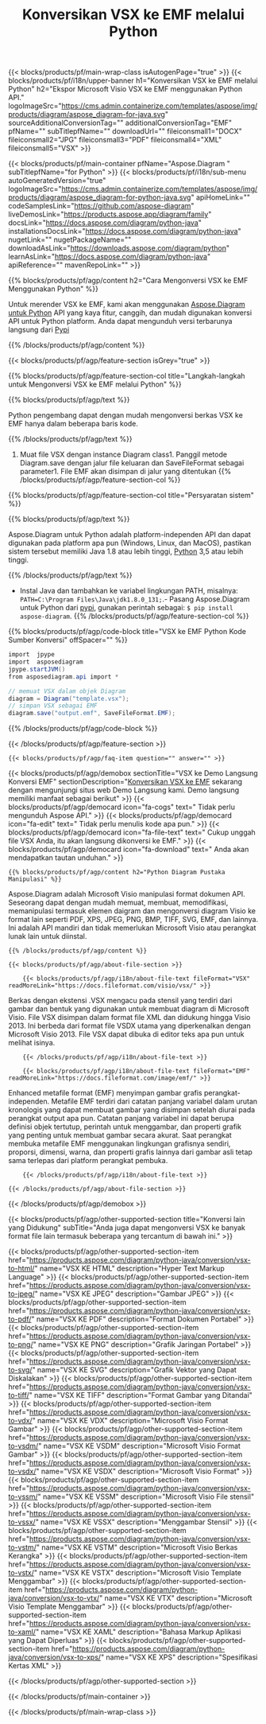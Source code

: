 ﻿---
title: Konversikan VSX ke EMF melalui Python 
weight: 1960
url: /id/python-java/conversion/vsx-to-emf/ 
description: Contoh Python kode konversi untuk format VSX ke file EMF. Gunakan kode contoh ini untuk mengonversi VSX ke EMF dalam aplikasi berbasis Python.
---
{{< blocks/products/pf/main-wrap-class isAutogenPage="true" >}}
{{< blocks/products/pf/i18n/upper-banner h1="Konversikan VSX ke EMF melalui Python" h2="Ekspor Microsoft Visio VSX ke EMF menggunakan Python API." logoImageSrc="https://cms.admin.containerize.com/templates/aspose/img/products/diagram/aspose_diagram-for-java.svg" sourceAdditionalConversionTag="" additionalConversionTag="EMF" pfName="" subTitlepfName="" downloadUrl="" fileiconsmall1="DOCX" fileiconsmall2="JPG" fileiconsmall3="PDF" fileiconsmall4="XML" fileiconsmall5="VSX" >}}

{{< blocks/products/pf/main-container pfName="Aspose.Diagram " subTitlepfName="for Python" >}}
{{< blocks/products/pf/i18n/sub-menu autoGeneratedVersion="true" logoImageSrc="https://cms.admin.containerize.com/templates/aspose/img/products/diagram/aspose_diagram-for-python-java.svg" apiHomeLink="" codeSamplesLink="https://github.com/aspose-diagram" liveDemosLink="https://products.aspose.app/diagram/family" docsLink="https://docs.aspose.com/diagram/python-java" installationsDocsLink="https://docs.aspose.com/diagram/python-java" nugetLink="" nugetPackageName="" downloadAsLink="https://downloads.aspose.com/diagram/python" learnAsLink="https://docs.aspose.com/diagram/python-java" apiReference="" mavenRepoLink="" >}}

{{% blocks/products/pf/agp/content h2="Cara Mengonversi VSX ke EMF Menggunakan Python" %}}

 Untuk merender VSX ke EMF, kami akan menggunakan
 [Aspose.Diagram untuk Python](https://products.aspose.com/diagram/python-java/) 
 API yang kaya fitur, canggih, dan mudah digunakan konversi API untuk Python platform. Anda dapat mengunduh versi terbarunya langsung dari
 [Pypi](https://pypi.org/project/aspose-diagram/) 

{{% /blocks/products/pf/agp/content %}}

{{< blocks/products/pf/agp/feature-section isGrey="true" >}}

{{% blocks/products/pf/agp/feature-section-col title="Langkah-langkah untuk Mengonversi VSX ke EMF melalui Python" %}}

{{% blocks/products/pf/agp/text %}}

 Python pengembang dapat dengan mudah mengonversi berkas VSX ke EMF hanya dalam beberapa baris kode.

{{% /blocks/products/pf/agp/text %}}

1. Muat file VSX dengan instance Diagram class1. Panggil metode Diagram.save dengan jalur file keluaran dan SaveFileFormat sebagai parameter1. File EMF akan disimpan di jalur yang ditentukan
{{% /blocks/products/pf/agp/feature-section-col %}}

{{% blocks/products/pf/agp/feature-section-col title="Persyaratan sistem" %}}

{{% blocks/products/pf/agp/text %}}

 Aspose.Diagram untuk Python adalah platform-independen API dan dapat digunakan pada platform apa pun (Windows, Linux, dan MacOS), pastikan sistem tersebut memiliki Java 1.8 atau lebih tinggi, [Python](https://www.python.org/downloads/) 3,5 atau lebih tinggi. 
 
{{% /blocks/products/pf/agp/text %}}

- Instal Java dan tambahkan ke variabel lingkungan PATH, misalnya: <code>PATH=C:\Program Files\Java\jdk1.8.0_131;</code>.- Pasang Aspose.Diagram untuk Python dari <a href="https://pypi.org/project/aspose-diagram/">pypi</a>, gunakan perintah sebagai: <code>$ pip install aspose-diagram</code>.
{{% /blocks/products/pf/agp/feature-section-col %}}

{{% blocks/products/pf/agp/code-block title="VSX ke EMF Python Kode Sumber Konversi" offSpacer="" %}}

```cs
import  jpype     
import  asposediagram     
jpype.startJVM() 
from asposediagram.api import *

// memuat VSX dalam objek Diagram 
diagram = Diagram("template.vsx");
// simpan VSX sebagai EMF 
diagram.save("output.emf", SaveFileFormat.EMF);   


```

{{% /blocks/products/pf/agp/code-block %}}

{{< /blocks/products/pf/agp/feature-section >}}

    {{< blocks/products/pf/agp/faq-item question="" answer="" >}}
 

<!-- aboutfile Starts -->

{{< blocks/products/pf/agp/demobox sectionTitle="VSX ke Demo Langsung Konversi EMF" sectionDescription="[Konversikan VSX ke EMF](https://products.aspose.app/diagram/conversion/vsx-to-emf) sekarang dengan mengunjungi situs web Demo Langsung kami. Demo langsung memiliki manfaat sebagai berikut" >}}
        {{< blocks/products/pf/agp/democard icon="fa-cogs" text=" Tidak perlu mengunduh Aspose API." >}}
        {{< blocks/products/pf/agp/democard icon="fa-edit" text=" Tidak perlu menulis kode apa pun." >}}
        {{< blocks/products/pf/agp/democard icon="fa-file-text" text=" Cukup unggah file VSX Anda, itu akan langsung dikonversi ke EMF." >}}
        {{< blocks/products/pf/agp/democard icon="fa-download" text=" Anda akan mendapatkan tautan unduhan." >}}

    {{% blocks/products/pf/agp/content h2="Python Diagram Pustaka Manipulasi" %}}

 Aspose.Diagram adalah Microsoft Visio manipulasi format dokumen API. Seseorang dapat dengan mudah memuat, membuat, memodifikasi, memanipulasi termasuk elemen daigram dan mengonversi diagram Visio ke format lain seperti PDF, XPS, JPEG, PNG, BMP, TIFF, SVG, EMF, dan lainnya. Ini adalah API mandiri dan tidak memerlukan Microsoft Visio atau perangkat lunak lain untuk diinstal.  



    {{% /blocks/products/pf/agp/content %}}

    {{< blocks/products/pf/agp/about-file-section >}}

        {{< blocks/products/pf/agp/i18n/about-file-text fileFormat="VSX" readMoreLink="https://docs.fileformat.com/visio/vsx/" >}}

Berkas dengan ekstensi .VSX mengacu pada stensil yang terdiri dari gambar dan bentuk yang digunakan untuk membuat diagram di Microsoft Visio. File VSX disimpan dalam format file XML dan didukung hingga Visio 2013. Ini berbeda dari format file VSDX utama yang diperkenalkan dengan Microsoft Visio 2013. File VSX dapat dibuka di editor teks apa pun untuk melihat isinya. 


        {{< /blocks/products/pf/agp/i18n/about-file-text >}}

        {{< blocks/products/pf/agp/i18n/about-file-text fileFormat="EMF" readMoreLink="https://docs.fileformat.com/image/emf/" >}}

Enhanced metafile format (EMF) menyimpan gambar grafis perangkat-independen. Metafile EMF terdiri dari catatan panjang variabel dalam urutan kronologis yang dapat membuat gambar yang disimpan setelah diurai pada perangkat output apa pun. Catatan panjang variabel ini dapat berupa definisi objek tertutup, perintah untuk menggambar, dan properti grafik yang penting untuk membuat gambar secara akurat. Saat perangkat membuka metafile EMF menggunakan lingkungan grafisnya sendiri, proporsi, dimensi, warna, dan properti grafis lainnya dari gambar asli tetap sama terlepas dari platform perangkat pembuka.


        {{< /blocks/products/pf/agp/i18n/about-file-text >}}

    {{< /blocks/products/pf/agp/about-file-section >}}

{{< /blocks/products/pf/agp/demobox >}}

<!-- aboutfile Ends -->

{{< blocks/products/pf/agp/other-supported-section title="Konversi lain yang Didukung" subTitle="Anda juga dapat mengonversi VSX ke banyak format file lain termasuk beberapa yang tercantum di bawah ini." >}}

{{< blocks/products/pf/agp/other-supported-section-item href="https://products.aspose.com/diagram/python-java/conversion/vsx-to-html/" name="VSX KE HTML" description="Hyper Text Markup Language" >}}
{{< blocks/products/pf/agp/other-supported-section-item href="https://products.aspose.com/diagram/python-java/conversion/vsx-to-jpeg/" name="VSX KE JPEG" description="Gambar JPEG" >}}
{{< blocks/products/pf/agp/other-supported-section-item href="https://products.aspose.com/diagram/python-java/conversion/vsx-to-pdf/" name="VSX KE PDF" description="Format Dokumen Portabel" >}}
{{< blocks/products/pf/agp/other-supported-section-item href="https://products.aspose.com/diagram/python-java/conversion/vsx-to-png/" name="VSX KE PNG" description="Grafik Jaringan Portabel" >}}
{{< blocks/products/pf/agp/other-supported-section-item href="https://products.aspose.com/diagram/python-java/conversion/vsx-to-svg/" name="VSX KE SVG" description="Grafik Vektor yang Dapat Diskalakan" >}}
{{< blocks/products/pf/agp/other-supported-section-item href="https://products.aspose.com/diagram/python-java/conversion/vsx-to-tiff/" name="VSX KE TIFF" description="Format Gambar yang Ditandai" >}}
{{< blocks/products/pf/agp/other-supported-section-item href="https://products.aspose.com/diagram/python-java/conversion/vsx-to-vdx/" name="VSX KE VDX" description="Microsoft Visio Format Gambar" >}}
{{< blocks/products/pf/agp/other-supported-section-item href="https://products.aspose.com/diagram/python-java/conversion/vsx-to-vsdm/" name="VSX KE VSDM" description="Microsoft Visio Format Gambar" >}}
{{< blocks/products/pf/agp/other-supported-section-item href="https://products.aspose.com/diagram/python-java/conversion/vsx-to-vsdx/" name="VSX KE VSDX" description="Microsoft Visio Format" >}}
{{< blocks/products/pf/agp/other-supported-section-item href="https://products.aspose.com/diagram/python-java/conversion/vsx-to-vssm/" name="VSX KE VSSM" description="Microsoft Visio File stensil" >}}
{{< blocks/products/pf/agp/other-supported-section-item href="https://products.aspose.com/diagram/python-java/conversion/vsx-to-vssx/" name="VSX KE VSSX" description="Menggambar Stensil" >}}
{{< blocks/products/pf/agp/other-supported-section-item href="https://products.aspose.com/diagram/python-java/conversion/vsx-to-vstm/" name="VSX KE VSTM" description="Microsoft Visio Berkas Kerangka" >}}
{{< blocks/products/pf/agp/other-supported-section-item href="https://products.aspose.com/diagram/python-java/conversion/vsx-to-vstx/" name="VSX KE VSTX" description="Microsoft Visio Template Menggambar" >}}
{{< blocks/products/pf/agp/other-supported-section-item href="https://products.aspose.com/diagram/python-java/conversion/vsx-to-vtx/" name="VSX KE VTX" description="Microsoft Visio Template Menggambar" >}}
{{< blocks/products/pf/agp/other-supported-section-item href="https://products.aspose.com/diagram/python-java/conversion/vsx-to-xaml/" name="VSX KE XAML" description="Bahasa Markup Aplikasi yang Dapat Diperluas" >}}
{{< blocks/products/pf/agp/other-supported-section-item href="https://products.aspose.com/diagram/python-java/conversion/vsx-to-xps/" name="VSX KE XPS" description="Spesifikasi Kertas XML" >}}

{{< /blocks/products/pf/agp/other-supported-section >}}

{{< /blocks/products/pf/main-container >}}
    
{{< /blocks/products/pf/main-wrap-class >}}